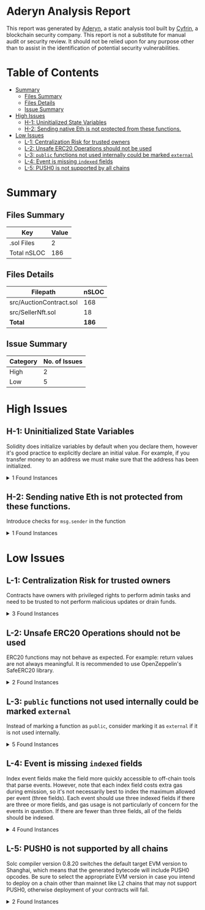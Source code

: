 # Aderyn Analysis Report

This report was generated by [Aderyn](https://github.com/Cyfrin/aderyn), a static analysis tool built by [Cyfrin](https://cyfrin.io), a blockchain security company. This report is not a substitute for manual audit or security review. It should not be relied upon for any purpose other than to assist in the identification of potential security vulnerabilities.
# Table of Contents

- [Summary](#summary)
  - [Files Summary](#files-summary)
  - [Files Details](#files-details)
  - [Issue Summary](#issue-summary)
- [High Issues](#high-issues)
  - [H-1: Uninitialized State Variables](#h-1-uninitialized-state-variables)
  - [H-2: Sending native Eth is not protected from these functions.](#h-2-sending-native-eth-is-not-protected-from-these-functions)
- [Low Issues](#low-issues)
  - [L-1: Centralization Risk for trusted owners](#l-1-centralization-risk-for-trusted-owners)
  - [L-2: Unsafe ERC20 Operations should not be used](#l-2-unsafe-erc20-operations-should-not-be-used)
  - [L-3: `public` functions not used internally could be marked `external`](#l-3-public-functions-not-used-internally-could-be-marked-external)
  - [L-4: Event is missing `indexed` fields](#l-4-event-is-missing-indexed-fields)
  - [L-5: PUSH0 is not supported by all chains](#l-5-push0-is-not-supported-by-all-chains)


# Summary

## Files Summary

| Key | Value |
| --- | --- |
| .sol Files | 2 |
| Total nSLOC | 186 |


## Files Details

| Filepath | nSLOC |
| --- | --- |
| src/AuctionContract.sol | 168 |
| src/SellerNft.sol | 18 |
| **Total** | **186** |


## Issue Summary

| Category | No. of Issues |
| --- | --- |
| High | 2 |
| Low | 5 |


# High Issues

## H-1: Uninitialized State Variables

Solidity does initialize variables by default when you declare them, however it's good practice to explicitly declare an initial value. For example, if you transfer money to an address we must make sure that the address has been initialized.

<details><summary>1 Found Instances</summary>


- Found in src/SellerNft.sol [Line: 11](src/SellerNft.sol#L11)

	```solidity
	    uint256 private tokenCounter;
	```

</details>



## H-2: Sending native Eth is not protected from these functions.

Introduce checks for `msg.sender` in the function

<details><summary>1 Found Instances</summary>


- Found in src/AuctionContract.sol [Line: 198](src/AuctionContract.sol#L198)

	```solidity
	    function withdraw() public {
	```

</details>



# Low Issues

## L-1: Centralization Risk for trusted owners

Contracts have owners with privileged rights to perform admin tasks and need to be trusted to not perform malicious updates or drain funds.

<details><summary>3 Found Instances</summary>


- Found in src/AuctionContract.sol [Line: 12](src/AuctionContract.sol#L12)

	```solidity
	contract AuctionContract is Ownable, ReentrancyGuard, IERC721Receiver {
	```

- Found in src/SellerNft.sol [Line: 10](src/SellerNft.sol#L10)

	```solidity
	contract SellerNFT is ERC721, Ownable {
	```

- Found in src/SellerNft.sol [Line: 22](src/SellerNft.sol#L22)

	```solidity
	    function approveToAuction(address auctionContract, uint256 tokenId) external onlyOwner{
	```

</details>



## L-2: Unsafe ERC20 Operations should not be used

ERC20 functions may not behave as expected. For example: return values are not always meaningful. It is recommended to use OpenZeppelin's SafeERC20 library.

<details><summary>2 Found Instances</summary>


- Found in src/AuctionContract.sol [Line: 112](src/AuctionContract.sol#L112)

	```solidity
	        nft.transferFrom(msg.sender, address(this), tokenId);
	```

- Found in src/AuctionContract.sol [Line: 175](src/AuctionContract.sol#L175)

	```solidity
	        payable(auction.seller).transfer(sellerEth);
	```

</details>



## L-3: `public` functions not used internally could be marked `external`

Instead of marking a function as `public`, consider marking it as `external` if it is not used internally.

<details><summary>5 Found Instances</summary>


- Found in src/AuctionContract.sol [Line: 133](src/AuctionContract.sol#L133)

	```solidity
	    function bid(
	```

- Found in src/AuctionContract.sol [Line: 162](src/AuctionContract.sol#L162)

	```solidity
	    function sellerEndAuction(uint256 auctionId) public nonReentrant {
	```

- Found in src/AuctionContract.sol [Line: 186](src/AuctionContract.sol#L186)

	```solidity
	    function getActiveAuctions() public view returns (uint256[] memory) {
	```

- Found in src/AuctionContract.sol [Line: 198](src/AuctionContract.sol#L198)

	```solidity
	    function withdraw() public {
	```

- Found in src/AuctionContract.sol [Line: 210](src/AuctionContract.sol#L210)

	```solidity
	    function onERC721Received(
	```

</details>



## L-4: Event is missing `indexed` fields

Index event fields make the field more quickly accessible to off-chain tools that parse events. However, note that each index field costs extra gas during emission, so it's not necessarily best to index the maximum allowed per event (three fields). Each event should use three indexed fields if there are three or more fields, and gas usage is not particularly of concern for the events in question. If there are fewer than three fields, all of the fields should be indexed.

<details><summary>4 Found Instances</summary>


- Found in src/AuctionContract.sol [Line: 27](src/AuctionContract.sol#L27)

	```solidity
	    event NFTDeposited(
	```

- Found in src/AuctionContract.sol [Line: 32](src/AuctionContract.sol#L32)

	```solidity
	    event BidPlaced(
	```

- Found in src/AuctionContract.sol [Line: 37](src/AuctionContract.sol#L37)

	```solidity
	    event AuctionEnded(
	```

- Found in src/AuctionContract.sol [Line: 42](src/AuctionContract.sol#L42)

	```solidity
	    event bidRefunded(
	```

</details>



## L-5: PUSH0 is not supported by all chains

Solc compiler version 0.8.20 switches the default target EVM version to Shanghai, which means that the generated bytecode will include PUSH0 opcodes. Be sure to select the appropriate EVM version in case you intend to deploy on a chain other than mainnet like L2 chains that may not support PUSH0, otherwise deployment of your contracts will fail.

<details><summary>2 Found Instances</summary>


- Found in src/AuctionContract.sol [Line: 3](src/AuctionContract.sol#L3)

	```solidity
	pragma solidity 0.8.20;
	```

- Found in src/SellerNft.sol [Line: 3](src/SellerNft.sol#L3)

	```solidity
	pragma solidity 0.8.20;
	```

</details>



